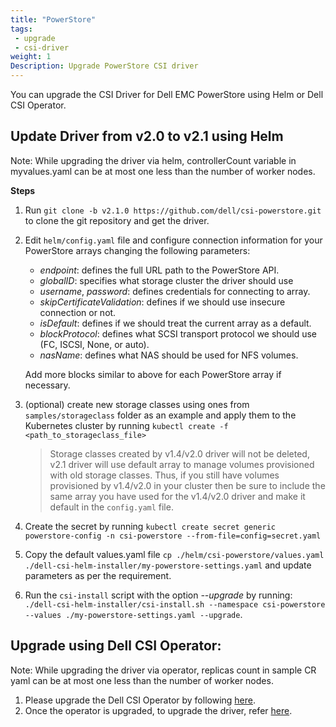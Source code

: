 ```yaml
---
title: "PowerStore"
tags:
 - upgrade
 - csi-driver
weight: 1
Description: Upgrade PowerStore CSI driver
---
```


You can upgrade the CSI Driver for Dell EMC PowerStore using Helm or Dell CSI Operator.

## Update Driver from v2.0 to v2.1 using Helm

Note: While upgrading the driver via helm, controllerCount variable in myvalues.yaml can be at most one less than the number of worker nodes.

**Steps**
1. Run `git clone -b v2.1.0 https://github.com/dell/csi-powerstore.git` to clone the git repository and get the driver.
2. Edit `helm/config.yaml` file and configure connection information for your PowerStore arrays changing the following parameters:
    - *endpoint*: defines the full URL path to the PowerStore API.
    - *globalID*: specifies what storage cluster the driver should use  
    - *username*, *password*: defines credentials for connecting to array.
    - *skipCertificateValidation*: defines if we should use insecure connection or not.
    - *isDefault*: defines if we should treat the current array as a default.
    - *blockProtocol*: defines what SCSI transport protocol we should use (FC, ISCSI, None, or auto).
    - *nasName*: defines what NAS should be used for NFS volumes.
    
    Add more blocks similar to above for each PowerStore array if necessary. 
3. (optional) create new storage classes using ones from `samples/storageclass` folder as an example and apply them to the Kubernetes cluster by running `kubectl create -f <path_to_storageclass_file>`
    >Storage classes created by v1.4/v2.0 driver will not be deleted, v2.1 driver will use default array to manage volumes provisioned with old storage classes. Thus, if you still have volumes provisioned by v1.4/v2.0 in your cluster then be sure to include the same array you have used for the v1.4/v2.0 driver and make it default in the `config.yaml` file.
4. Create the secret by running ```kubectl create secret generic powerstore-config -n csi-powerstore --from-file=config=secret.yaml```
5. Copy the default values.yaml file `cp ./helm/csi-powerstore/values.yaml ./dell-csi-helm-installer/my-powerstore-settings.yaml` and update parameters as per the requirement.
6. Run the `csi-install` script with the option _\-\-upgrade_ by running: `./dell-csi-helm-installer/csi-install.sh --namespace csi-powerstore --values ./my-powerstore-settings.yaml --upgrade`.

## Upgrade using Dell CSI Operator:

Note: While upgrading the driver via operator, replicas count in sample CR yaml can be at most one less than the number of worker nodes.

1. Please upgrade the Dell CSI Operator by following [here](./../operator).
2. Once the operator is upgraded, to upgrade the driver, refer [here](./../../../installation/operator/#update-csi-drivers).

